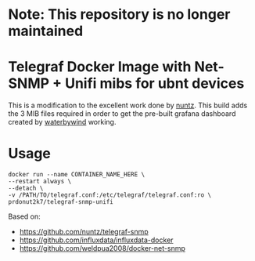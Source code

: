 # Note: This repository is no longer maintained


# Telegraf Docker Image with Net-SNMP + Unifi mibs for ubnt devices

This is a modification to the excellent work done by [nuntz](https://github.com/nuntz/telegraf-snmp). This build adds the 3 MIB files required in order to get the pre-built grafana dashboard created by [waterbywind](https://grafana.com/dashboards/1486) working.

# Usage
```
docker run --name CONTAINER_NAME_HERE \
--restart always \
--detach \
-v /PATH/TO/telegraf.conf:/etc/telegraf/telegraf.conf:ro \
prdonut2k7/telegraf-snmp-unifi
```

Based on:

* https://github.com/nuntz/telegraf-snmp
* https://github.com/influxdata/influxdata-docker
* https://github.com/weldpua2008/docker-net-snmp
